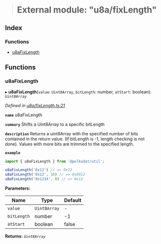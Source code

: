 > # External module: "u8a/fixLength"

## Index

### Functions

* [u8aFixLength](_u8a_fixlength_.md#u8afixlength)

## Functions

###  u8aFixLength

▸ **u8aFixLength**(`value`: `Uint8Array`, `bitLength`: number, `atStart`: boolean): *`Uint8Array`*

*Defined in [u8a/fixLength.ts:21](https://github.com/polkadot-js/common/blob/808b633/packages/util/src/u8a/fixLength.ts#L21)*

**`name`** u8aFixLength

**`summary`** Shifts a Uint8Array to a specific bitLength

**`description`** 
Returns a uint8Array with the specified number of bits contained in the return value. (If bitLength is -1, length checking is not done). Values with more bits are trimmed to the specified length.

**`example`** 
<BR>

```javascript
import { u8aFixLength } from '@polkadot/util';

u8aFixLength('0x12') // => 0x12
u8aFixLength('0x12', 16) // => 0x0012
u8aFixLength('0x1234', 8) // => 0x12
```

**Parameters:**

Name | Type | Default |
------ | ------ | ------ |
`value` | `Uint8Array` | - |
`bitLength` | number |  -1 |
`atStart` | boolean | false |

**Returns:** *`Uint8Array`*